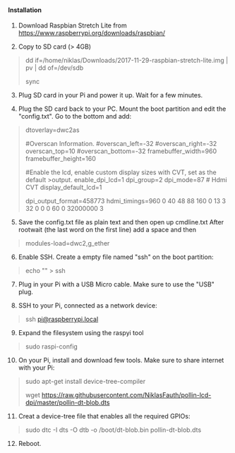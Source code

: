 #### Installation

1. Download Raspbian Stretch Lite from
https://www.raspberrypi.org/downloads/raspbian/

2. Copy to SD card (> 4GB)

> dd if=/home/niklas/Downloads/2017-11-29-raspbian-stretch-lite.img | pv | dd of=/dev/sdb
>
> sync

3. Plug SD card in your Pi and power it up. Wait for a few minutes.

4. Plug the SD card back to your PC. Mount the boot partition and edit the "config.txt". Go to the bottom and add:

>dtoverlay=dwc2as
>
>#Overscan Information.
>#overscan_left=-32
>#overscan_right=-32
>overscan_top=10
>#overscan_bottom=-32
>framebuffer_width=960
>framebuffer_height=160
>
>#Enable the lcd, enable custom display sizes with CVT, set as the default >output.
>enable_dpi_lcd=1
>dpi_group=2
>dpi_mode=87 # Hdmi CVT
>display_default_lcd=1
>
>dpi_output_format=458773
>hdmi_timings=960 0 40 48 88 160 0 13 3 32 0 0 0 60 0 32000000 3


5. Save the config.txt file as plain text and then open up cmdline.txt After rootwait (the last word on the first line) add a space and then
>modules-load=dwc2,g_ether

6. Enable SSH. Create a empty file named "ssh" on the boot partition:

>echo "" > ssh

7. Plug in your Pi with a USB Micro cable. Make sure to use the "USB" plug.

8. SSH to your Pi, connected as a network device:
>ssh pi@raspberrypi.local

9. Expand the filesystem using the raspyi tool
>sudo raspi-config

10. On your Pi, install and download few tools. Make sure to share internet with your Pi:
>sudo apt-get install device-tree-compiler
>
>wget https://raw.githubusercontent.com/NiklasFauth/pollin-lcd-dpi/master/pollin-dt-blob.dts

11. Creat a device-tree file that enables all the required GPIOs:
>sudo dtc -I dts -O dtb -o /boot/dt-blob.bin pollin-dt-blob.dts

12. Reboot.
